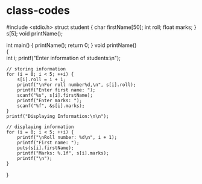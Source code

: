 # class-codes
#include <stdio.h>
struct student {
    char firstName[50];
    int roll;
    float marks;
} s[5];
void printName();

int main() {
    printName();
    return 0;
}
void printName()  
{  
     int i;
    printf("Enter information of students:\n");

    // storing information
    for (i = 0; i < 5; ++i) {
        s[i].roll = i + 1;
        printf("\nFor roll number%d,\n", s[i].roll);
        printf("Enter first name: ");
        scanf("%s", s[i].firstName);
        printf("Enter marks: ");
        scanf("%f", &s[i].marks);
    }
    printf("Displaying Information:\n\n");

    // displaying information
    for (i = 0; i < 5; ++i) {
        printf("\nRoll number: %d\n", i + 1);
        printf("First name: ");
        puts(s[i].firstName);
        printf("Marks: %.1f", s[i].marks);
        printf("\n");
    }
    
}  
